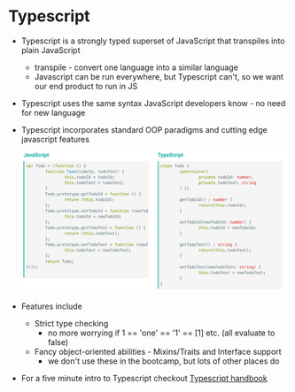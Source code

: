 # Typescript
- Typescript is a strongly typed superset of JavaScript that transpiles into plain JavaScript
    - transpile - convert one language into a similar language
    - Javascript can be run everywhere, but Typescript can't, so we want our end product to run in JS
- Typescript uses the same syntax JavaScript developers know - no need for new language
- Typescript incorporates  standard OOP paradigms and cutting edge javascript features

  ![](./img.png)

- Features include
    - Strict type checking
        - no more worrying if 1 == 'one' == '1' == [1] etc. (all evaluate to false)
    - Fancy object-oriented abilities - Mixins/Traits and Interface support
        - we don't use these in the bootcamp, but lots of other places do
- For a five minute intro to Typescript checkout [Typescript handbook](https://www.typescriptlang.org/docs/handbook/basic-types.html)

